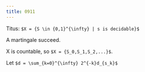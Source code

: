```yaml
---
title: 0911
---
```


Titus: `$X = {S \in {0,1}^{\infty} | s is decidable}$`

A martingale succeed.

X is countable, so `$X = {S_0,S_1,S_2,...}$`.

Let `$d = \sum_{k=0}^{\infty} 2^{-k}d_{s_k}$`
